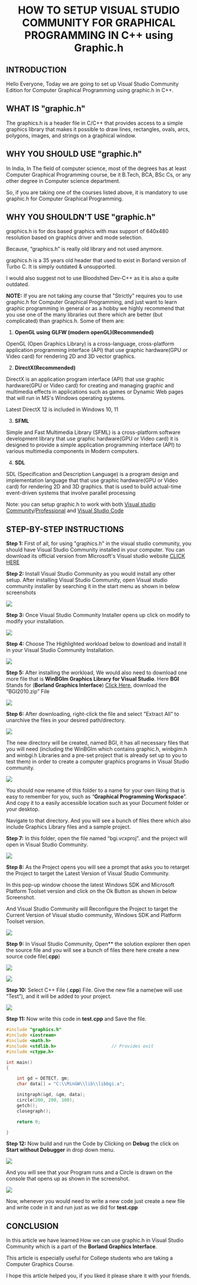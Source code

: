 <h1 align="center"> HOW TO SETUP VISUAL STUDIO COMMUNITY FOR GRAPHICAL PROGRAMMING IN C++ using Graphic.h</h1>

## **INTRODUCTION**
Hello Everyone, Today we are going to set up Visual Studio Community Edition for Computer Graphical Programming using graphic.h in C++. 

## **WHAT IS "graphic.h"** 
The graphics.h is a header file in C/C++ that provides access to a simple graphics library that makes it possible to draw lines, rectangles, ovals, arcs, polygons, images, and strings on a graphical window.

## **WHY YOU SHOULD USE "graphic.h"** 
In India, In The field of computer science, most of the degrees has at least Computer Graphical Programming course, be it B.Tech, BCA, BSc Cs, or any other degree in Computer science department.

So, if you are taking one of the courses listed above, it is mandatory to use graphic.h for Computer Graphical Programming. 

## **WHY YOU SHOULDN'T USE  "graphic.h"** 
graphics.h is for dos based graphics with max support of 640x480 resolution based on graphics driver and mode selection.

Because, “graphics.h” is really old library and not used anymore. 

graphics.h is a 35 years old header that used to exist in Borland version of Turbo C. It is simply outdated & unsupported. 

I would also suggest not to use Bloodshed Dev-C++ as it is also a quite outdated.


**NOTE:** If you are not taking any course that "Strictly" requires you to use graphic.h for Computer Graphical Programming, and just want to learn graphic programming in general or as a hobby we highly recommend that you use one of the many libraries out there which are better (but complicated) than graphics.h. Some of them are:


1. **OpenGL using GLFW (modern openGL)(Recommended)**

OpenGL (Open Graphics Library) is a cross-language, cross-platform application programming interface (API) that use graphic hardware(GPU or Video card) for rendering 2D and 3D vector graphics.

2. **DirectX(Recommended)**

DirectX is an application program interface (API) that use graphic hardware(GPU or Video card) for creating and managing graphic and multimedia effects in applications such as games or Dynamic Web pages that will run in MS's Windows operating systems.

Latest DirectX 12 is included in Windows 10, 11

3. **SFML**

Simple and Fast Multimedia Library (SFML) is a cross-platform software development library that use graphic hardware(GPU or Video card) it is designed to provide a simple application programming interface (API) to various multimedia components in Modern computers.

4. **SDL**

SDL (Specification and Description Language) is a program design and implementation language that that use graphic hardware(GPU or Video card) for rendering 2D and 3D graphics. that is used to build actual-time event-driven systems that involve parallel processing 

Note: you can setup graphic.h to work with both [Visual studio Community](https://visualstudio.microsoft.com/vs/community/)/[Professional](https://visualstudio.microsoft.com/vs/professional/) and [Visual Studio Code](https://code.visualstudio.com/)

## **STEP-BY-STEP INSTRUCTIONS**
**Step 1:** First of all, for using "graphics.h" in the visual studio community, you should have Visual Studio Community installed in your computer. You can download its official version from Microsoft's Visual studio website [CLICK HERE](https://visualstudio.microsoft.com/vs/community/)

**Step 2:** Install Visual Studio Community as you would install any other setup. After installing Visual Studio Community, open Visual studio community installer by searching it in the start menu as shown in below screenshots

![](media/Open_VSCOmmunity.jpg)

**Step 3:** Once Visual Studio Community Installer opens up click on modify to modify your installation.

![](media/VSCOmmunity_Installer_Modify.jpg)


**Step 4:** Choose The Highlighted workload below to download and install it in your Visual Studio Community Installation.

![](media/Workload.png)

**Step 5:** After installing the workload, We would also need to download one more file that is **WinBGIm Graphics Library for Visual Studio**. Here **BGI** Stands for (**Borland Graphics Interface**) [Click Here](https://home.cs.colorado.edu/~main/bgi/visual/), download the “BGI2010.zip” File

![](media/Download_winBGI.jpg)

**Step 6:** After downloading, right-click the file and select "Extract All" to unarchive the files in your desired path/directory.  

![](media/Extract_winBGI.jpg)

The new directory will be created, named BGI, it has all necessary files that you will need (including the WinBGIm which contains graphic.h, winbgim.h and winbgi.h Libraries and a pre-set project that is already set up to you to test them) in order to create a computer graphics programs in Visual Studio community. 

![](media/Graphics_Workspace.jpg)


You should now rename of this folder to a name for your own liking that is easy to remember for you, such as “**Graphical Programming Workspace**”. And copy it to a easily accessible location such as your Document folder or your desktop. 


Navigate to that directory. And you will see a bunch of files there which also include Graphics Library files and a sample project.


**Step 7:** In this folder, open the file named “bgi.vcxproj”. and the project will open in Visual Studio Community.


![](media/BGI_Project.jpg)



**Step 8:** As the Project opens you will see a prompt that asks you to retarget the Project to target the Latest Version of Visual Studio Community. 


In this pop-up window choose the latest Windows SDK and Microsoft Platform Toolset version and click on the Ok Button as shown in below Screenshot.

And Visual Studio Community will Reconfigure the Project to target the Current Version of Visual studio community, Windows SDK and Platform Toolset version.



![](media/Retarget_Project.jpg)

**Step 9:** In Visual Studio Community, Open** the solution explorer then open the source file and you will see a bunch of files there here create a new source code file(.**cpp**)

![](media/Sol_Explorer.jpg)

![](media/New_Source_File.jpg)

**Step 10:** Select C++ File (.**cpp**) File. Give the new file a name(we will use “Test”), and it will be added to your project.

![](media/test_file.jpg)

**Step 11:** Now write this code in **test.cpp** and Save the file.


```cpp
#include "graphics.h"
#include <iostream>
#include <math.h>
#include <stdlib.h>                     // Provides exit
#include <ctype.h>  

int main()
{

    int gd = DETECT, gm;
    char data[] = "C:\\MinGW\\lib\\libbgi.a";

    initgraph(&gd, &gm, data);
    circle(200, 200, 100);
    getch();
    closegraph();

    return 0;

}
```

**Step 12:** Now build and run the Code by Clicking on **Debug** the click on **Start without Debugger** in drop down menu.


![](media/Run_without_debugger.jpg)

And you will see that your Program runs and a Circle is drawn on the console that opens up as shown in the screenshot.

![](media/Drawn_Circle.jpg)


Now, whenever you would need to write a new code just create a new file and write code in it and run just as we did for **test.cpp**

## **CONCLUSION**
In this article we have learned How we can use graphic.h in Visual Studio Community which is a part of the **Borland Graphics Interface**.

This article is especially useful for College students who are taking a Computer Graphics Course.

I hope this article helped you, if you liked it please share it with your friends.


